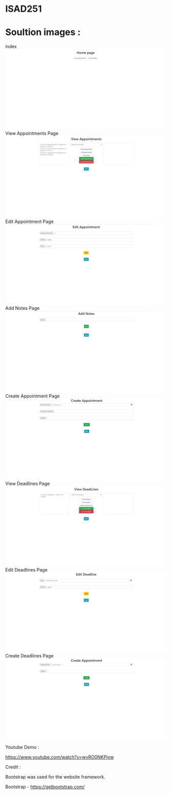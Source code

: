 # ISAD251
<h1>Soultion images : </h1>

index
![index](/images/index.png)
View Appointments Page
![viewAppointments](/images/viewAppointments.png)
Edit Appointment Page
![editAppointments](/images/editAppointment.png)
Add Notes Page
![addNotes](/images/addNotes.png)
Create Appointment Page
![createAppointments](/images/createAppointment.png)
View Deadlines Page
![viewDeadlines](/images/viewDeadlines.png)
Edit Deadlines Page
![editDeadlines](/images/editDeadline.png)
Create Deadlines Page
![createDeadlines](/images/createDeadline.png)


Youtube Demo :

https://www.youtube.com/watch?v=wvRO0NKPjvw

Credit :

Bootstrap was used for the website framework.

Bootstrap - https://getbootstrap.com/
